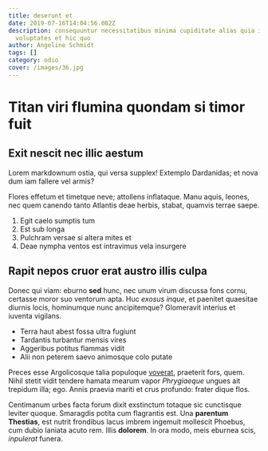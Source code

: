 ```yaml
---
title: deserunt et
date: 2019-07-16T14:04:56.082Z
description: consequuntur necessitatibus minima cupiditate alias quia ipsum rem
  voluptates et hic quo
author: Angeline Schmidt
tags: []
category: odio
cover: /images/36.jpg
---
```


# Titan viri flumina quondam si timor fuit

## Exit nescit nec illic aestum

Lorem markdownum ostia, qui versa supplex! Extemplo Dardanidas; et nova dum iam
fallere vel armis?

Flores effetum et timetque neve; attollens inflataque. Manu aquis, leones, nec
quem canendo tanto Atlantis deae herbis, stabat, quamvis terrae saepe.

1. Egit caelo sumptis tum
2. Est sub longa
3. Pulchram versae si altera mites et
4. Deae nympha ventos est intravimus vela insurgere

## Rapit nepos cruor erat austro illis culpa

Donec qui viam: eburno **sed** hunc, nec unum virum discussa fons cornu,
certasse moror suo ventorum apta. Huc *exosus inque*, et paenitet quaesitae
diurnis locis, hominumque nunc ancipitemque? Glomeravit interius et iuventa
vigilans.

- Terra haut abest fossa ultra fugiunt
- Tardantis turbantur mensis vires
- Aggeribus potitus flammas vidit
- Alii non peterem saevo animosque colo putate

Preces esse Argolicosque talia populoque [voverat](http://per.org/qua),
praeterit fors, quem. Nihil stetit vidit tendere hamata mearum vapor
*Phrygiaeque* ungues ait trepidum illa; ego. Annis praevia mariti et crus
profundo: frater dique flos.

Centimanum urbes facta forum dixit exstinctum totaque sic cunctisque leviter
quoque. Smaragdis potita cum flagrantis est. Una **parentum Thestias**, est
nutrit frondibus lacus imbrem ingemuit mollescit Phoebus, cum dubio laniata
acuto rem. Illis **dolorem**. In ora modo, meis eburnea scis, *inpulerat*
funera.
